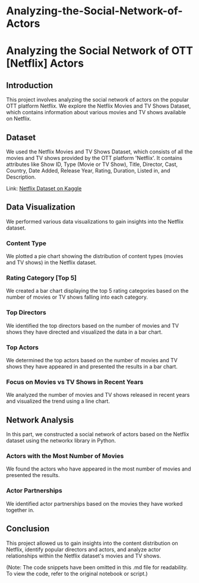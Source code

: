 # Analyzing-the-Social-Network-of-Actors

# Analyzing the Social Network of OTT [Netflix] Actors

## Introduction

This project involves analyzing the social network of actors on the popular OTT platform Netflix. We explore the Netflix Movies and TV Shows Dataset, which contains information about various movies and TV shows available on Netflix.

## Dataset

We used the Netflix Movies and TV Shows Dataset, which consists of all the movies and TV shows provided by the OTT platform 'Netflix'. It contains attributes like Show ID, Type (Movie or TV Show), Title, Director, Cast, Country, Date Added, Release Year, Rating, Duration, Listed in, and Description.

Link: [Netflix Dataset on Kaggle](https://www.kaggle.com/datasets/shivamb/netflix-shows)

## Data Visualization

We performed various data visualizations to gain insights into the Netflix dataset.

### Content Type

We plotted a pie chart showing the distribution of content types (movies and TV shows) in the Netflix dataset.

### Rating Category [Top 5]

We created a bar chart displaying the top 5 rating categories based on the number of movies or TV shows falling into each category.

### Top Directors

We identified the top directors based on the number of movies and TV shows they have directed and visualized the data in a bar chart.

### Top Actors

We determined the top actors based on the number of movies and TV shows they have appeared in and presented the results in a bar chart.

### Focus on Movies vs TV Shows in Recent Years

We analyzed the number of movies and TV shows released in recent years and visualized the trend using a line chart.

## Network Analysis

In this part, we constructed a social network of actors based on the Netflix dataset using the networkx library in Python.

### Actors with the Most Number of Movies

We found the actors who have appeared in the most number of movies and presented the results.

### Actor Partnerships

We identified actor partnerships based on the movies they have worked together in.

## Conclusion

This project allowed us to gain insights into the content distribution on Netflix, identify popular directors and actors, and analyze actor relationships within the Netflix dataset's movies and TV shows.

(Note: The code snippets have been omitted in this .md file for readability. To view the code, refer to the original notebook or script.)
